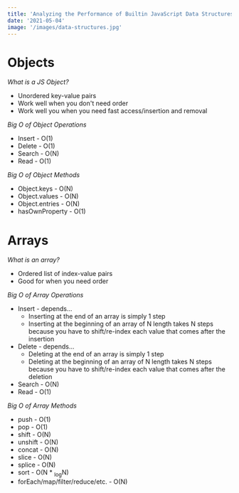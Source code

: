 ```yaml
---
title: 'Analyzing the Performance of Builtin JavaScript Data Structures'
date: '2021-05-04'
image: '/images/data-structures.jpg'
---
```


# Objects
_What is a JS Object?_
- Unordered key-value pairs
- Work well when you don't need order
- Work well you when you need fast access/insertion and removal

_Big O of Object Operations_
- Insert - O(1)
- Delete - O(1)
- Search - O(N)
- Read - O(1)

_Big O of Object Methods_
- Object.keys - O(N)
- Object.values - O(N)
- Object.entries - O(N)
- hasOwnProperty - O(1)
  
  
# Arrays
_What is an array?_
- Ordered list of index-value pairs
- Good for when you need order

_Big O of Array Operations_
- Insert - depends...
	- Inserting at the end of an array is simply 1 step
	- Inserting at the beginning of an array of N length takes N steps because you have to shift/re-index each value that comes after the insertion
- Delete - depends...
	- Deleting at the end of an array is simply 1 step
	- Deleting at the beginning of an array of N length takes N steps because you have to shift/re-index each value that comes after the deletion
- Search - O(N)
- Read - O(1)
 
_Big O of Array Methods_
- push - O(1)
- pop - O(1)
- shift - O(N)
- unshift - O(N)
- concat - O(N)
- slice - O(N)
- splice - O(N)
- sort - O(N * <sub>log</sub>N)
- forEach/map/filter/reduce/etc. - O(N)
